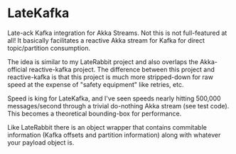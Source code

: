 # LateKafka
Late-ack Kafka integration for Akka Streams.  Not this is not full-featured at all!  It basically facilitates a reactive Akka stream for Kafka for direct topic/partition consumption.

The idea is similar to my LateRabbit project and also overlaps the Akka-official reactive-kafka project.  The difference between this project and reactive-kafka is that this project is much more stripped-down for raw speed at the expense of "safety equipment" like retries, etc.

Speed is king for LateKafka, and I've seen speeds nearly hitting 500,000 messages/second through a trivial do-nothing Akka stream (see test code).  This becomes a theoretical bounding-box for performance.

Like LateRabbit there is an object wrapper that contains commitable information (Kafka offsets and partition information) along with whatever your payload object is.

